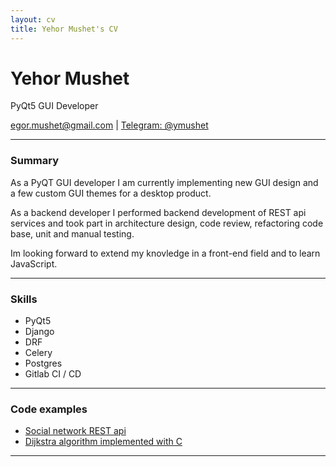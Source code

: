 ```yaml
---
layout: cv
title: Yehor Mushet's CV
---
```

# Yehor Mushet
PyQt5 GUI Developer
<div id="email">
<a href="egor.mushet@gmail.com">egor.mushet@gmail.com</a>
| <a href="tg://user?id=ymushet">Telegram: @ymushet</a>
</div>

***
### Summary

As a PyQT GUI developer I am currently implementing new GUI design and a few custom GUI themes for a desktop product.

As a backend developer I performed backend development of REST api services and took part in architecture design, code review, refactoring code base, unit and manual testing.

Im looking forward to extend my knovledge in a front-end field and to learn JavaScript.
***
### Skills
 - PyQt5
 - Django
 - DRF
 - Celery
 - Postgres
 - Gitlab CI / CD
***

### Code examples

- [Social network REST api](https://github.com/ymushet/social-network-rest-api)
- [Dijkstra algorithm implemented with C](https://github.com/ymushet/Lem_in)

***
